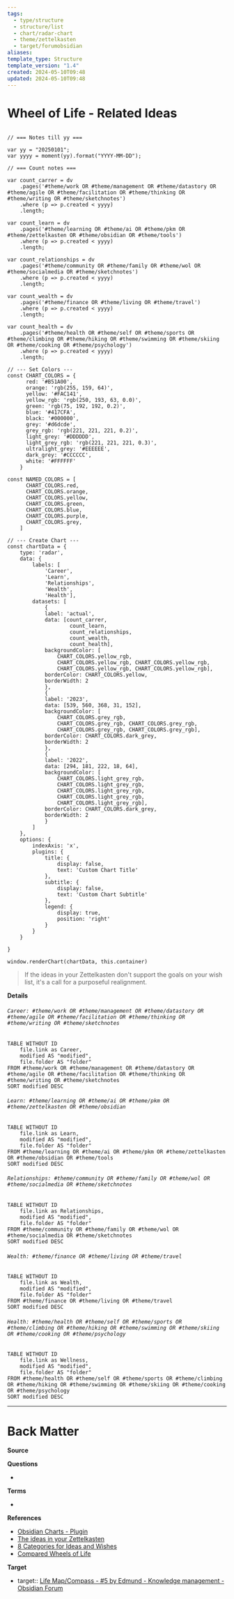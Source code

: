 ```yaml
---
tags:
  - type/structure
  - structure/list
  - chart/radar-chart
  - theme/zettelkasten
  - target/forumobsidian
aliases: 
template_type: Structure
template_version: "1.4"
created: 2024-05-10T09:48
updated: 2024-05-10T09:48
---
```


# Wheel of Life - Related Ideas

<!-- Main STRUCTURE of my content -->

```dataviewjs 

// === Notes till yy ===

var yy = "20250101";
var yyyy = moment(yy).format("YYYY-MM-DD");

// === Count notes ===

var count_carrer = dv
	.pages('#theme/work OR #theme/management OR #theme/datastory OR #theme/agile OR #theme/facilitation OR #theme/thinking OR #theme/writing OR #theme/sketchnotes')
	.where (p => p.created < yyyy)
	.length;
	
var count_learn = dv
	.pages('#theme/learning OR #theme/ai OR #theme/pkm OR #theme/zettelkasten OR #theme/obsidian OR #theme/tools')
	.where (p => p.created < yyyy)
	.length;
	
var count_relationships = dv
	.pages('#theme/community OR #theme/family OR #theme/wol OR #theme/socialmedia OR #theme/sketchnotes')
	.where (p => p.created < yyyy)
	.length;

var count_wealth = dv
	.pages('#theme/finance OR #theme/living OR #theme/travel')
	.where (p => p.created < yyyy)
	.length;
	
var count_health = dv
	.pages('#theme/health OR #theme/self OR #theme/sports OR #theme/climbing OR #theme/hiking OR #theme/swimming OR #theme/skiing OR #theme/cooking OR #theme/psychology')
	.where (p => p.created < yyyy)
	.length;
	
// --- Set Colors ---
const CHART_COLORS = {
	  red: '#B51A00',
	  orange: 'rgb(255, 159, 64)',
	  yellow: '#FAC141',
	  yellow_rgb: 'rgb(250, 193, 63, 0.0)',
	  green: 'rgb(75, 192, 192, 0.2)',
	  blue: '#417CFA',
	  black: '#000000',
	  grey: '#d6dcde',
	  grey_rgb: 'rgb(221, 221, 221, 0.2)',
	  light_grey: '#DDDDDD',
	  light_grey_rgb: 'rgb(221, 221, 221, 0.3)',
	  ultralight_grey: '#EEEEEE',
	  dark_grey: '#CCCCCC',
	  white: '#FFFFFF'
	}

const NAMED_COLORS = [
	  CHART_COLORS.red,
	  CHART_COLORS.orange,
	  CHART_COLORS.yellow,
	  CHART_COLORS.green,
	  CHART_COLORS.blue,
	  CHART_COLORS.purple,
	  CHART_COLORS.grey,
	]

// --- Create Chart ---
const chartData = { 
	type: 'radar', 
	data: { 
		labels: [
			'Career', 
			'Learn',
			'Relationships', 
			'Wealth',
			'Health'], 
		datasets: [
			{
			label: 'actual',
			data: [count_carrer, 
					count_learn, 
					count_relationships, 
					count_wealth,
					count_health],
			backgroundColor: [
				CHART_COLORS.yellow_rgb, 
				CHART_COLORS.yellow_rgb, CHART_COLORS.yellow_rgb,
				CHART_COLORS.yellow_rgb, CHART_COLORS.yellow_rgb], 
			borderColor: CHART_COLORS.yellow, 
			borderWidth: 2
			},
			{
			label: '2023',
			data: [539, 560, 368, 31, 152],
			backgroundColor: [
				CHART_COLORS.grey_rgb, 
				CHART_COLORS.grey_rgb, CHART_COLORS.grey_rgb,
				CHART_COLORS.grey_rgb, CHART_COLORS.grey_rgb], 
			borderColor: CHART_COLORS.dark_grey, 
			borderWidth: 2
			},
			{
			label: '2022',
			data: [294, 181, 222, 18, 64],
			backgroundColor: [
				CHART_COLORS.light_grey_rgb, 
				CHART_COLORS.light_grey_rgb, 
				CHART_COLORS.light_grey_rgb,
				CHART_COLORS.light_grey_rgb,
				CHART_COLORS.light_grey_rgb], 
			borderColor: CHART_COLORS.dark_grey, 
			borderWidth: 2
			}
		] 
	},
	options: {
		indexAxis: 'x',
        plugins: {
            title: {
                display: false,
                text: 'Custom Chart Title'
            },
            subtitle: {
                display: false,
                text: 'Custom Chart Subtitle'
            },
            legend: {
	            display: true,
                position: 'right'
            }
        }
    }

} 

window.renderChart(chartData, this.container)

```

> If the ideas in your Zettelkasten don't support the goals on your wish list, it's a call for a purposeful realignment.

**Details**
<!-- Dataview table. Use as example and modify. -->
###### `Career: #theme/work OR #theme/management OR #theme/datastory OR #theme/agile OR #theme/facilitation OR #theme/thinking OR #theme/writing OR #theme/sketchnotes`
```dataview
TABLE WITHOUT ID
	file.link as Career, 
	modified AS "modified", 
	file.folder AS "folder" 
FROM #theme/work OR #theme/management OR #theme/datastory OR #theme/agile OR #theme/facilitation OR #theme/thinking OR #theme/writing OR #theme/sketchnotes
SORT modified DESC
```



###### `Learn: #theme/learning OR #theme/ai OR #theme/pkm OR #theme/zettelkasten OR #theme/obsidian`
```dataview
TABLE WITHOUT ID
	file.link as Learn, 
	modified AS "modified", 
	file.folder AS "folder" 
FROM #theme/learning OR #theme/ai OR #theme/pkm OR #theme/zettelkasten OR #theme/obsidian OR #theme/tools
SORT modified DESC
```



###### `Relationships: #theme/community OR #theme/family OR #theme/wol OR #theme/socialmedia OR #theme/sketchnotes`
```dataview
TABLE WITHOUT ID
	file.link as Relationships, 
	modified AS "modified", 
	file.folder AS "folder" 
FROM #theme/community OR #theme/family OR #theme/wol OR #theme/socialmedia OR #theme/sketchnotes
SORT modified DESC
```





###### `Wealth: #theme/finance OR #theme/living OR #theme/travel`
```dataview
TABLE WITHOUT ID
	file.link as Wealth, 
	modified AS "modified", 
	file.folder AS "folder" 
FROM #theme/finance OR #theme/living OR #theme/travel
SORT modified DESC
```


###### `Health: #theme/health OR #theme/self OR #theme/sports OR #theme/climbing OR #theme/hiking OR #theme/swimming OR #theme/skiing OR #theme/cooking OR #theme/psychology`

```dataview
TABLE WITHOUT ID
	file.link as Wellness, 
	modified AS "modified", 
	file.folder AS "folder" 
FROM #theme/health OR #theme/self OR #theme/sports OR #theme/climbing OR #theme/hiking OR #theme/swimming OR #theme/skiing OR #theme/cooking OR #theme/psychology
SORT modified DESC
```

<!-- Options 
TABLE WITHOUT ID
	file.folder AS ...
	file.link AS ...
	file.name AS ...
	file.etags AS ...
	length(file.outlinks) AS …
	length(file.inlinks) AS …
	length(file.etags) AS …
	dateformat(file.cday, "yyyy-MM-dd") AS Date
	dateformat(file.cday, "yyyy-LLL-dd") AS Date
	dateformat(date(created, "yyyy-mm-dd, HH:MM"), "yyyy-mm-dd") AS "created" ⚡️bug in DataView 


FROM #target/forumzettelkasten  : when using tags
FROM "Books"                                : when using folders
FROM ""                                          : when using all folders
FROM #status/open OR #status/wip

SORT created DESC
SORT file.name ASC

WHERE read = 2023
WHERE status = "open"
WHERE contains(file.name,"LernOS Zettelkasten")
WHERE sketchnote != empty

LIMIT 3

---
More about: 
https://github.com/blacksmithgu/obsidian-dataview/blob/master/docs/docs/queries/query-types.md
https://github.com/blacksmithgu/obsidian-dataview/blob/master/docs/docs/queries/data-commands.md

Source: 
https://github.com/groepl/Obsidian-Templates
-->



---

# Back Matter
**Source**


**Questions**
<!-- What remains for you to consider? --> 
- 


**Terms**
<!-- Links to definition pages -->
- 


**References**
<!-- Links to pages not referenced in the content -->
- [Obsidian Charts - Plugin](Obsidian%20Charts%20-%20Plugin.md)
- [The ideas in your Zettelkasten](The%20ideas%20in%20your%20Zettelkasten.md)
- [8 Categories for Ideas and Wishes](8%20Categories%20for%20Ideas%20and%20Wishes.md)
- [Compared Wheels of Life](Compared%20Wheels%20of%20Life.md)

**Target**
- target:: [Life Map/Compass - #5 by Edmund - Knowledge management - Obsidian Forum](https://forum.obsidian.md/t/life-map-compass/69160/5?u=edmund)